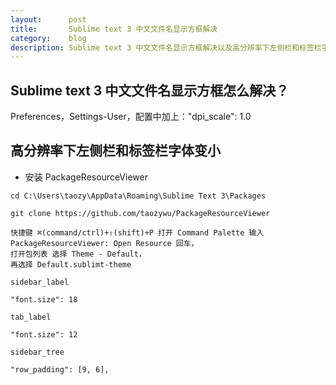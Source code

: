 ```yaml
---
layout:      post
title:       Sublime text 3 中文文件名显示方框解决
category:    blog
description: Sublime text 3 中文文件名显示方框解决以及高分辨率下左侧栏和标签栏字体变小的处理
---
```


## Sublime text 3 中文文件名显示方框怎么解决？

Preferences，Settings-User，配置中加上："dpi_scale": 1.0

## 高分辨率下左侧栏和标签栏字体变小

* 安装 PackageResourceViewer

```
cd C:\Users\taozy\AppData\Roaming\Sublime Text 3\Packages

git clone https://github.com/taozywu/PackageResourceViewer 

快捷键 ⌘(command/ctrl)+⇧(shift)+P 打开 Command Palette 输入 PackageResourceViewer: Open Resource 回车，
打开包列表 选择 Theme - Default，
再选择 Default.sublimt-theme

sidebar_label

"font.size": 18

tab_label

"font.size": 12

sidebar_tree

"row_padding": [9, 6],

```
